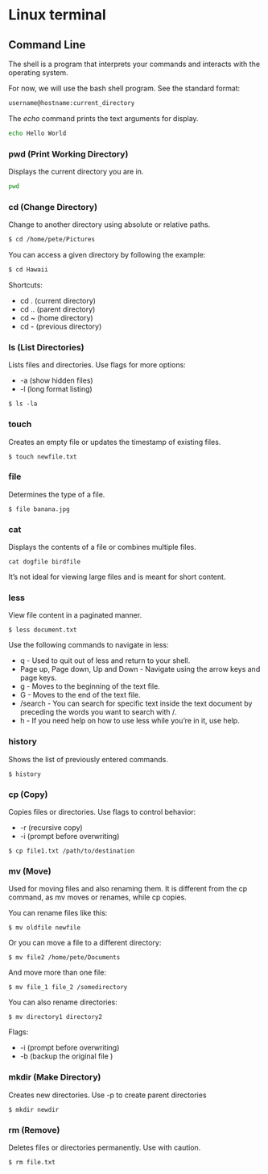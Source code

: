 # Linux terminal

## Command Line

The shell is a program that interprets your commands and interacts with the operating system.

For now, we will use the bash shell program. See the standard format:

```sh
username@hostname:current_directory
```
The _echo_ command prints the text arguments for display.

```sh
echo Hello World
```

### pwd (Print Working Directory)

Displays the current directory you are in.

```sh
pwd
```

### cd (Change Directory)

Change to another directory using absolute or relative paths.

```sh
$ cd /home/pete/Pictures
```

You can access a given directory by following the example:

```sh
$ cd Hawaii
```

Shortcuts:

- cd . (current directory)
- cd .. (parent directory)
- cd ~ (home directory)
- cd - (previous directory)

### ls (List Directories)

Lists files and directories. Use flags for more options:

- -a (show hidden files)
- -l (long format listing)

```
$ ls -la
```

### touch 

Creates an empty file or updates the timestamp of existing files.

```
$ touch newfile.txt
```

### file

Determines the type of a file.

```
$ file banana.jpg
```

### cat 

Displays the contents of a file or combines multiple files.

```
cat dogfile birdfile
```

It’s not ideal for viewing large files and is meant for short content.

### less

View file content in a paginated manner.

```
$ less document.txt
```

Use the following commands to navigate in less:

- q - Used to quit out of less and return to your shell.
- Page up, Page down, Up and Down - Navigate using the arrow keys and page keys.
- g - Moves to the beginning of the text file.
- G - Moves to the end of the text file.
- /search - You can search for specific text inside the text document by preceding the words you want to search with /.
- h - If you need help on how to use less while you’re in it, use help.

### history

Shows the list of previously entered commands.

```
$ history   
```

### cp (Copy)

Copies files or directories. Use flags to control behavior:

- -r (recursive copy)
- -i (prompt before overwriting)

```
$ cp file1.txt /path/to/destination
```

### mv (Move)

Used for moving files and also renaming them. It is different from the cp command, as mv moves or renames, while cp copies.

You can rename files like this:

```
$ mv oldfile newfile
```

Or you can move a file to a different directory:

```
$ mv file2 /home/pete/Documents
```

And move more than one file:

```
$ mv file_1 file_2 /somedirectory
```

You can also rename directories:

```
$ mv directory1 directory2
```
Flags:

- -i (prompt before overwriting)
- -b (backup the original file  )

### mkdir (Make Directory)

Creates new directories. Use -p to create parent directories

```
$ mkdir newdir
```

### rm (Remove)

Deletes files or directories permanently. Use with caution.

```
$ rm file.txt
```